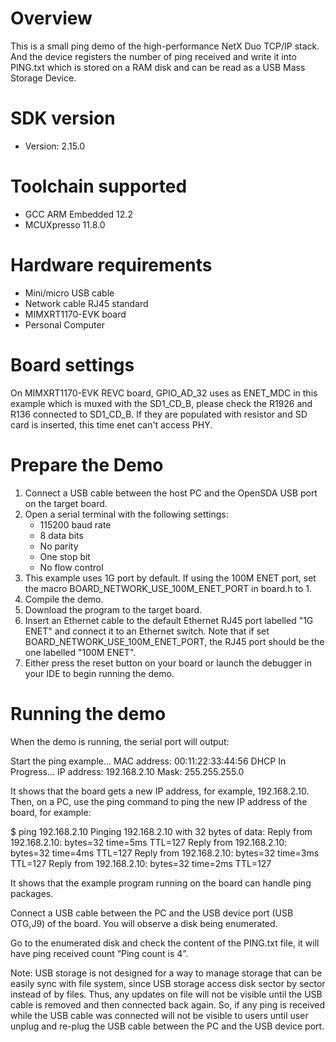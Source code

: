 Overview
========
This is a small ping demo of the high-performance NetX Duo TCP/IP stack.
And the device registers the number of ping received and write it into
PING.txt which is stored on a RAM disk and can be read  as a USB Mass
Storage Device.


SDK version
===========
- Version: 2.15.0

Toolchain supported
===================
- GCC ARM Embedded  12.2
- MCUXpresso  11.8.0

Hardware requirements
=====================
- Mini/micro USB cable
- Network cable RJ45 standard
- MIMXRT1170-EVK board
- Personal Computer

Board settings
==============
On MIMXRT1170-EVK REVC board, GPIO_AD_32 uses as ENET_MDC in this example which is muxed with the SD1_CD_B,
please check the R1926 and R136 connected to SD1_CD_B. If they are populated with resistor and SD card is
inserted, this time enet can't access PHY.

Prepare the Demo
================
1.  Connect a USB cable between the host PC and the OpenSDA USB port on the target board.
2.  Open a serial terminal with the following settings:
    - 115200 baud rate
    - 8 data bits
    - No parity
    - One stop bit
    - No flow control
3.  This example uses 1G port by default. If using the 100M ENET port, set the macro
    BOARD_NETWORK_USE_100M_ENET_PORT in board.h to 1.
4.  Compile the demo.
5.  Download the program to the target board.
6.  Insert an Ethernet cable to the default Ethernet RJ45 port labelled "1G ENET" and connect it to
    an Ethernet switch. Note that if set BOARD_NETWORK_USE_100M_ENET_PORT, the RJ45 port should be
    the one labelled "100M ENET".
7.  Either press the reset button on your board or launch the debugger in your IDE to begin running the demo.

Running the demo
================
When the demo is running, the serial port will output:

Start the ping example...
MAC address: 00:11:22:33:44:56
DHCP In Progress...
IP address: 192.168.2.10
Mask: 255.255.255.0

It shows that the board gets a new IP address, for example, 192.168.2.10. Then, on a PC,
use the ping command to ping the new IP address of the board, for example:

$ ping 192.168.2.10
Pinging 192.168.2.10 with 32 bytes of data:
Reply from 192.168.2.10: bytes=32 time=5ms TTL=127
Reply from 192.168.2.10: bytes=32 time=4ms TTL=127
Reply from 192.168.2.10: bytes=32 time=3ms TTL=127
Reply from 192.168.2.10: bytes=32 time=2ms TTL=127

It shows that the example program running on the board can handle ping packages.

Connect a USB cable between the PC and the USB device port (USB OTG,J9) of the board.
You will observe a disk being enumerated.

Go to the enumerated disk and check the content of the PING.txt file, it will have ping
received count “Ping count is 4”.

Note: USB storage is not designed for a way to manage storage that can be easily sync with
file system, since USB storage access disk sector by sector instead of by files. Thus, any
updates on file will not be visible until the USB cable is removed and then connected back
again. So, if any ping is received while the USB cable was connected will not be visible to
users until user unplug and re-plug the USB cable between the PC and the USB device port.

